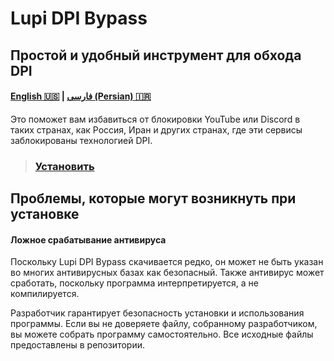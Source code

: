 # Lupi DPI Bypass
## Простой и удобный инструмент для обхода DPI
#### [English 🇺🇸](https://github.com/0netervezer0/Lupi-DPI-Bypass/blob/main/README.md)  |  [فارسی (Persian) 🇮🇷](https://github.com/0netervezer0/Lupi-DPI-Bypass/blob/main/README_fa.md)
Это поможет вам избавиться от блокировки YouTube или Discord в таких странах, как Россия, Иран и других странах, где эти сервисы заблокированы технологией DPI.
> ### [Установить](https://github.com/0netervezer0/Lupi-DPI-Bypass/releases/tag/2.0.3-(ENG))
## Проблемы, которые могут возникнуть при установке
#### Ложное срабатывание антивируса
Поскольку Lupi DPI Bypass скачивается редко, он может не быть указан во многих антивирусных базах как безопасный. Также антивирус может сработать, поскольку программа интерпретируется, а не компилируется.

Разработчик гарантирует безопасность установки и использования программы. Если вы не доверяете файлу, собранному разработчиком, вы можете собрать программу самостоятельно. Все исходные файлы предоставлены в репозитории.
